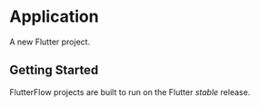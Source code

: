 # Application

A new Flutter project.

## Getting Started

FlutterFlow projects are built to run on the Flutter _stable_ release.
